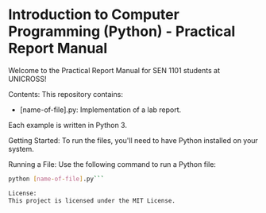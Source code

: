 <!-- # Introduction to Computer Programming (Python) - Practical Report Manual

Project folder for SEN 1101 students UNICROSS

## What's inside?

This Repository contains:

- `**.py`: contains an implementation of a lab report

Each example is 100% [Python3](https://www.python.org/).

## How does it work?

Well you'll need to have python installed to run the files

to run a file use

```sh
python [name-of-file].py
```

### License

This project is licensed under the [MIT License](#). -->

# Introduction to Computer Programming (Python) - Practical Report Manual
Welcome to the Practical Report Manual for SEN 1101 students at UNICROSS!

Contents:
This repository contains:

- [name-of-file].py: Implementation of a lab report.

Each example is written in Python 3.

Getting Started:
To run the files, you'll need to have Python installed on your system.

Running a File:
Use the following command to run a Python file:

```sh
python [name-of-file].py```

License:
This project is licensed under the MIT License.